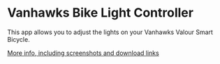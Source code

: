# Vanhawks Bike Light Controller

This app allows you to adjust the lights on your Vanhawks Valour Smart Bicycle. 

[More info, including screenshots and download links](https://www.moffatman.com/vanhawks/)
